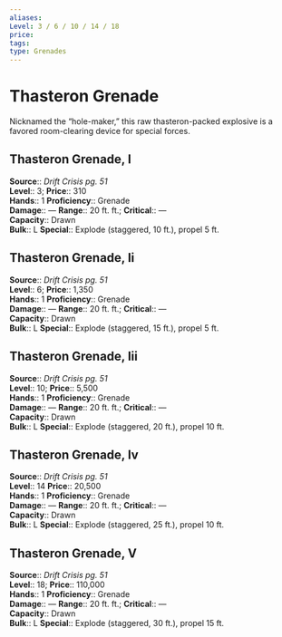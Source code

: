 ```yaml
---
aliases: 
Level: 3 / 6 / 10 / 14 / 18
price: 
tags: 
type: Grenades
---
```


# Thasteron Grenade

Nicknamed the “hole-maker,” this raw thasteron-packed explosive is a favored room-clearing device for special forces.  

## Thasteron Grenade, I

**Source**:: _Drift Crisis pg. 51_  
**Level**:: 3;
**Price**:: 310  
**Hands**:: 1
**Proficiency**:: Grenade  
**Damage**:: — **Range**:: 20 ft. ft.;
**Critical**:: —  
**Capacity**:: Drawn  
**Bulk**:: L
**Special**:: Explode (staggered, 10 ft.), propel 5 ft.

## Thasteron Grenade, Ii

**Source**:: _Drift Crisis pg. 51_  
**Level**:: 6;
**Price**:: 1,350  
**Hands**:: 1
**Proficiency**:: Grenade  
**Damage**:: — **Range**:: 20 ft. ft.;
**Critical**:: —  
**Capacity**:: Drawn  
**Bulk**:: L
**Special**:: Explode (staggered, 15 ft.), propel 5 ft.

## Thasteron Grenade, Iii

**Source**:: _Drift Crisis pg. 51_  
**Level**:: 10;
**Price**:: 5,500  
**Hands**:: 1
**Proficiency**:: Grenade  
**Damage**:: — **Range**:: 20 ft. ft.;
**Critical**:: —  
**Capacity**:: Drawn  
**Bulk**:: L
**Special**:: Explode (staggered, 20 ft.), propel 10 ft.

## Thasteron Grenade, Iv

**Source**:: _Drift Crisis pg. 51_  
**Level**:: 14
**Price**:: 20,500  
**Hands**:: 1
**Proficiency**:: Grenade  
**Damage**:: — **Range**:: 20 ft. ft.;
**Critical**:: —  
**Capacity**:: Drawn  
**Bulk**:: L
**Special**:: Explode (staggered, 25 ft.), propel 10 ft.

## Thasteron Grenade, V

**Source**:: _Drift Crisis pg. 51_  
**Level**:: 18;
**Price**:: 110,000  
**Hands**:: 1
**Proficiency**:: Grenade  
**Damage**:: — **Range**:: 20 ft. ft.;
**Critical**:: —  
**Capacity**:: Drawn  
**Bulk**:: L
**Special**:: Explode (staggered, 30 ft.), propel 15 ft.
